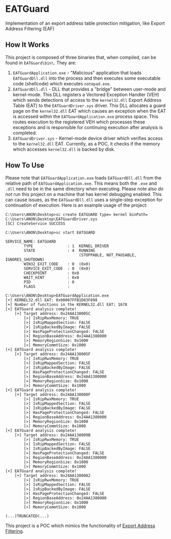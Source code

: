 # EATGuard
Implementation of an export address table protection mitigation, like Export Address Filtering (EAF)

## How It Works
This project is composed of three binaries that, when compiled, can be found in `EATGuard\bin\`. They are:
1. `EATGuardApplication.exe` - "Malicious" application that loads `EATGuardDll.dll` into the process and then executes some executable code (shellcode) which executes `notepad.exe`.
2. `EATGuardDll.dll` - DLL that provides a "bridge" between user-mode and kernel-mode. This DLL registers a Vectored Exception Handler (VEH) which sends detections of access to the `kernel32.dll` Export Address Table (EAT) to the `EATGuardDriver.sys` driver. This DLL allocates a guard page on the `kernel32.dll` EAT which causes an exception when the EAT is accessed within the `EATGuardApplication.exe` process space. This routes execution to the registered VEH which processes these exceptions and is responsible for continuing execution after analysis is completed.
3. `EATGuardDriver.sys` - Kernel-mode device driver which verifies access to the `kernel32.dll` EAT. Currently, as a POC, it checks if the memory which accesses `kernel32.dll` is backed by disk.

## How To Use
Please note that `EATGuardApplication.exe` loads `EATGuardDll.dll` from the relative path of `EATGuardApplication.exe`. This means both the `.exe` and `.dll` need to be in the same directory when executing. Please note also _do not_ run this project on a machine that has kernel debugging enabled. This can cause issues, as the `EATGuardDll.dll` uses a single-step exception for continuation of execution. Here is an example usage of the project:

```
C:\Users\ANON\Desktop>sc create EATGUARD type= kernel binPath= C:\Users\ANON\Desktop\EATGuardDriver.sys
[SC] CreateService SUCCESS

C:\Users\ANON\Desktop>sc start EATGUARD

SERVICE_NAME: EATGUARD
        TYPE               : 1  KERNEL_DRIVER
        STATE              : 4  RUNNING
                                (STOPPABLE, NOT_PAUSABLE, IGNORES_SHUTDOWN)
        WIN32_EXIT_CODE    : 0  (0x0)
        SERVICE_EXIT_CODE  : 0  (0x0)
        CHECKPOINT         : 0x0
        WAIT_HINT          : 0x0
        PID                : 0
        FLAGS              :

C:\Users\ANON\Desktop>EATGuardApplication.exe
[+] KERNEL32.dll EAT: 0x00007FFB1D83F898
[+] Number of functions in the KERNEL32.dll EAT: 1678
[+] EATGuard analysis complete!
    [+] Target address: 0x24AA138005C
        [>] IsRipRwxMemory: TRUE
        [>] IsRipMappedSection: FALSE
        [>] IsRipBackedByImage: FALSE
        [>] HasPageProtectionChanged: FALSE
        [>] RegionBaseAddress: 0x24AA1380000
        [>] MemoryRegionSize: 0x1000
        [>] MemoryCommtSize: 0x1000
[+] EATGuard analysis complete!
    [+] Target address: 0x24AA138005F
        [>] IsRipRwxMemory: TRUE
        [>] IsRipMappedSection: FALSE
        [>] IsRipBackedByImage: FALSE
        [>] HasPageProtectionChanged: FALSE
        [>] RegionBaseAddress: 0x24AA1380000
        [>] MemoryRegionSize: 0x1000
        [>] MemoryCommtSize: 0x1000
[+] EATGuard analysis complete!
    [+] Target address: 0x24AA138008F
        [>] IsRipRwxMemory: TRUE
        [>] IsRipMappedSection: FALSE
        [>] IsRipBackedByImage: FALSE
        [>] HasPageProtectionChanged: FALSE
        [>] RegionBaseAddress: 0x24AA1380000
        [>] MemoryRegionSize: 0x1000
        [>] MemoryCommtSize: 0x1000
[+] EATGuard analysis complete!
    [+] Target address: 0x24AA138009B
        [>] IsRipRwxMemory: TRUE
        [>] IsRipMappedSection: FALSE
        [>] IsRipBackedByImage: FALSE
        [>] HasPageProtectionChanged: FALSE
        [>] RegionBaseAddress: 0x24AA1380000
        [>] MemoryRegionSize: 0x1000
        [>] MemoryCommtSize: 0x1000
[+] EATGuard analysis complete!
    [+] Target address: 0x24AA13800A2
        [>] IsRipRwxMemory: TRUE
        [>] IsRipMappedSection: FALSE
        [>] IsRipBackedByImage: FALSE
        [>] HasPageProtectionChanged: FALSE
        [>] RegionBaseAddress: 0x24AA1380000
        [>] MemoryRegionSize: 0x1000
        [>] MemoryCommtSize: 0x1000

(...)TRUNCATED(...)
```

This project is a POC which mimics the functionality of [Export Address Filtering](https://windows-internals.com/an-exercise-in-dynamic-analysis/).
